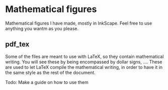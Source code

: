 
# Mathematical figures

Mathematical figures I have made, mostly in InkScape. 
Feel free to use anything you wantm as you please. 


## pdf_tex
Some of the files are meant to use with LaTeX, so they contain mathematical writing. 
You will see these by being encompassed by dollar signs, $...$.
These are used to let LaTeX compile the mathematical writing, in order to have it in the same style as the rest of the document.

Todo: Make a guide on how to use them
